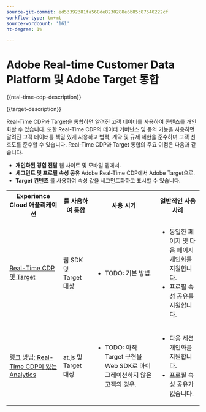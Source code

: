 ```yaml
---
source-git-commit: ed53392381fa568de8230288e6b85c87540222cf
workflow-type: tm+mt
source-wordcount: '161'
ht-degree: 1%

---
```



# Adobe Real-time Customer Data Platform 및 Adobe Target 통합

{{real-time-cdp-description}}

{{target-description}}

Real-Time CDP과 Target을 통합하면 알려진 고객 데이터를 사용하여 콘텐츠를 개인화할 수 있습니다. 또한 Real-Time CDP의 데이터 거버넌스 및 동의 기능을 사용하면 알려진 고객 데이터를 책임 있게 사용하고 법적, 계약 및 규제 제한을 준수하며 고객 선호도를 준수할 수 있습니다. Real-Time CDP과 Target 통합의 주요 이점은 다음과 같습니다.

+ **개인화된 경험 전달** 웹 사이트 및 모바일 앱에서.
+ **세그먼트 및 프로필 속성 공유** Adobe Real-Time CDP에서 Adobe Target으로.
+ **Target 컨텐츠** 를 사용하여 속성 값을 세그먼트화하고 표시할 수 있습니다.

<table>
    <tr>
        <tr>
            <th>Experience Cloud 애플리케이션</th>
            <th>를 사용하여 통합</th>
            <th>사용 시기</th>
            <th>일반적인 사용 사례</th>
        </tr>
    </tr>
    <tr>
        <td><a href="../../integrations/tutorials/real-time-cdp-target/web-sdk-and-target-destination.md" target="_blank" rel="noreferrer">Real-Time CDP 및 Target</a></td>
        <td>웹 SDK 및 Target 대상</td>
        <td>
            <ul>
                <li>TODO: 기본 방법.</li>
            </ul>
        </td>
        <td>
            <ul>
                <li>동일한 페이지 및 다음 페이지 개인화를 지원합니다.</li>
                <li>프로필 속성 공유를 지원합니다.</li>
            </ul>
        </td>
    </tr>
    <tr>
        <td><a href="https://adobe.com" target="_blank" rel="noreferrer">링크 방법: Real-Time CDP이 있는 Analytics</a></td>
        <td>at.js 및 Target 대상</td>
        <td>
            <ul>
                <li>TODO: 아직 Target 구현을 Web SDK로 마이그레이션하지 않은 고객의 경우.</li>
            </ul>
        </td>
        <td>
            <ul>
                <li>다음 세션 개인화를 지원합니다.</li>
                <li>프로필 속성 공유가 없습니다.</li>
            </ul>
        </td>
    </tr>            
</table>
